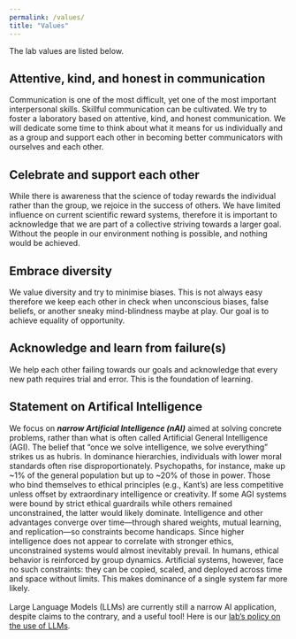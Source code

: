 ```yaml
---
permalink: /values/
title: "Values"
---
```


The lab values are listed below.

## Attentive, kind, and honest in communication

Communication is one of the most difficult, yet one of the most important interpersonal skills. Skillful communication can be cultivated. We try to foster a laboratory based on attentive, kind, and honest communication. We will dedicate some time to think about what it means for us individually and as a group and support each other in becoming better communicators with ourselves and each other.

## Celebrate and support each other 

While there is awareness that the science of today rewards the individual rather than the group, we rejoice in the success of others. We have limited influence on current scientific reward systems, therefore it is important to acknowledge that we are part of a collective striving towards a larger goal. Without the people in our environment nothing is possible, and nothing would be achieved.

## Embrace diversity

We value diversity and try to minimise biases. This is not always easy therefore we keep each other in check when unconscious biases, false beliefs, or another sneaky mind-blindness maybe at play. Our goal is to achieve equality of opportunity.

## Acknowledge and learn from failure(s)

We help each other failing towards our goals and acknowledge that every new path requires trial and error. This is the foundation of learning.

## Statement on Artifical Intelligence 

We focus on ***narrow Artificial Intelligence (nAI)*** aimed at solving concrete problems, rather than what is often called Artificial General Intelligence (AGI). The belief that “once we solve intelligence, we solve everything” strikes us as hubris. In dominance hierarchies, individuals with lower moral standards often rise disproportionately. Psychopaths, for instance, make up ~1% of the general population but up to ~20% of those in power. Those who bind themselves to ethical principles (e.g., Kant’s) are less competitive unless offset by extraordinary intelligence or creativity. If some AGI systems were bound by strict ethical guardrails while others remained unconstrained, the latter would likely dominate. Intelligence and other advantages converge over time—through shared weights, mutual learning, and replication—so constraints become handicaps. Since higher intelligence does not appear to correlate with stronger ethics, unconstrained systems would almost inevitably prevail. In humans, ethical behavior is reinforced by group dynamics. Artificial systems, however, face no such constraints: they can be copied, scaled, and deployed across time and space without limits. This makes dominance of a single system far more likely.
<br>
<br>
Large Language Models (LLMs) are currently still a narrow AI application, despite claims to the contrary, and a useful tool! Here is our [lab’s policy on the use of LLMs](https://mhm-lab.github.io/use_LLMs/).
